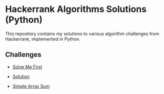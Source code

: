 # Hackerrank Algorithms Solutions (Python)

This repository contains my solutions to various algorithm challenges from Hackerrank, implemented in Python.

## Challenges

- [Solve Me First](solve-me-first/solution.py)

- [Solution](compare-triplets/solution.py)

- [Simple Array Sum](simple-array-sum/solution.py)

